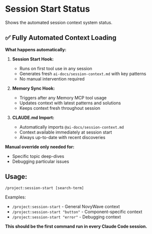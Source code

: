 # Session Start Status

Shows the automated session context system status.

## ✅ Fully Automated Context Loading

**What happens automatically:**

1. **Session Start Hook:**
   - Runs on first tool use in any session
   - Generates fresh `ai-docs/session-context.md` with key patterns
   - No manual intervention required

2. **Memory Sync Hook:**
   - Triggers after any Memory MCP tool usage
   - Updates context with latest patterns and solutions
   - Keeps context fresh throughout session

3. **CLAUDE.md Import:**
   - Automatically imports `@ai-docs/session-context.md`
   - Context available immediately at session start
   - Always up-to-date with recent discoveries

**Manual override only needed for:**
- Specific topic deep-dives
- Debugging particular issues

## Usage:

```
/project:session-start [search-term]
```

Examples:
- `/project:session-start` - General NovyWave context
- `/project:session-start "button"` - Component-specific context
- `/project:session-start "error"` - Debugging context

**This should be the first command run in every Claude Code session.**